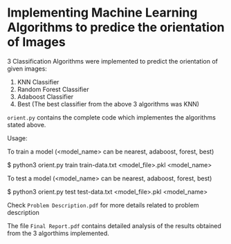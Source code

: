 # Implementing Machine Learning Algorithms to predice the orientation of Images

3 Classification Algorithms were implemented to predict the orientation of given images:

1. KNN Classifier
2. Random Forest Classifier
3. Adaboost Classifier
4. Best (The best classifier from the above 3 algorithms was KNN)

`orient.py` contains the complete code which implementes the algorithms stated above.

Usage:

To train a model (<model_name> can be nearest, adaboost, forest, best)
   
   $ python3 orient.py train train-data.txt <model_file>.pkl <model_name>

To test a model (<model_name> can be nearest, adaboost, forest, best)
   
   $ python3 orient.py test test-data.txt <model_file>.pkl <model_name>

Check `Problem Description.pdf` for more details related to problem description

The file `Final Report.pdf` contains detailed analysis of the results obtained from the 3 algorthims implemented.
